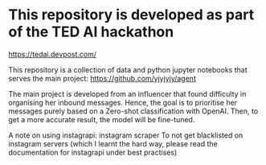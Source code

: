 # This repository is developed as part of the TED AI hackathon
https://tedai.devpost.com/

This repository is a collection of data and python jupyter notebooks that serves the main project:
https://github.com/yjyjyjy/agent

The main project is developed from an influencer that found difficulty in organising her inbound messages. Hence, the goal is to prioritise her messages purely based on a Zero-shot classification with OpenAI. Then, to get a more accurate result, the model will be fine-tuned.

A note on using instagrapi: instagram scraper
To not get blacklisted on instagram servers (which I learnt the hard way, please read the documentation for instagrapi under best practises)
